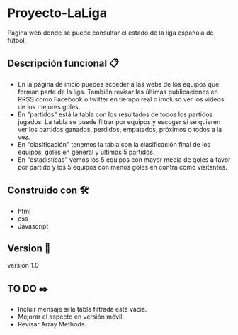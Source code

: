 # Proyecto-LaLiga
Página web donde se puede consultar el estado de la liga española de fútbol. 

## Descripción funcional 📋

* En la página de inicio puedes acceder a las webs de los equipos que forman parte de la liga. También revisar las últimas publicaciones en RRSS como Facebook o twitter en tiempo real o imcluso ver los vídeos de los mejores goles.
* En "partidos" está la tabla con los resultados de todos los partidos jugados. La tabla se puede filtrar por equipos y escoger si se quieren ver los partidos ganados, perdidos, empatados, próximos o todos a la vez.
* En "clasificación" tenemos la tabla con la clasificación final de los equipos, goles en general y últimos 5 partidos.
* En "estadísticas" vemos los 5 equipos con mayor media de goles a favor por partido y los 5 equipos con menos goles en contra como visitantes.

## Construido con 🛠️
- html
- css
- Javascript

## Version 📌

version 1.0

## TO DO ✒️

* Incluir mensaje si la tabla filtrada está vacía.
* Mejorar el aspecto en versión móvil.
* Revisar Array Methods. 
